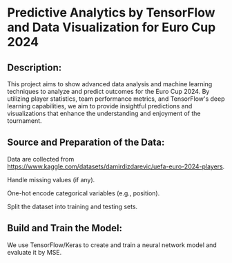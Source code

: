 # Predictive Analytics by TensorFlow and Data Visualization for Euro Cup 2024
## Description:
This project aims to show advanced data analysis and machine learning techniques to analyze and predict outcomes for the Euro Cup 2024. By utilizing player statistics, team performance metrics, and TensorFlow's deep learning capabilities, we aim to provide insightful predictions and visualizations that enhance the understanding and enjoyment of the tournament.

## Source and Preparation of the Data:
Data are collected from https://www.kaggle.com/datasets/damirdizdarevic/uefa-euro-2024-players.

Handle missing values (if any).

One-hot encode categorical variables (e.g., position).

Split the dataset into training and testing sets.

## Build and Train the Model:
We use TensorFlow/Keras to create and train a neural network model and evaluate it by MSE.
